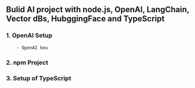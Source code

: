 ## Bulid AI project with node.js, OpenAI, LangChain, Vector dBs, HubggingFace and TypeScript


### 1. OpenAI Setup
        - OpenAI keu
### 2. npm Project

### 3. Setup of TypeScript

